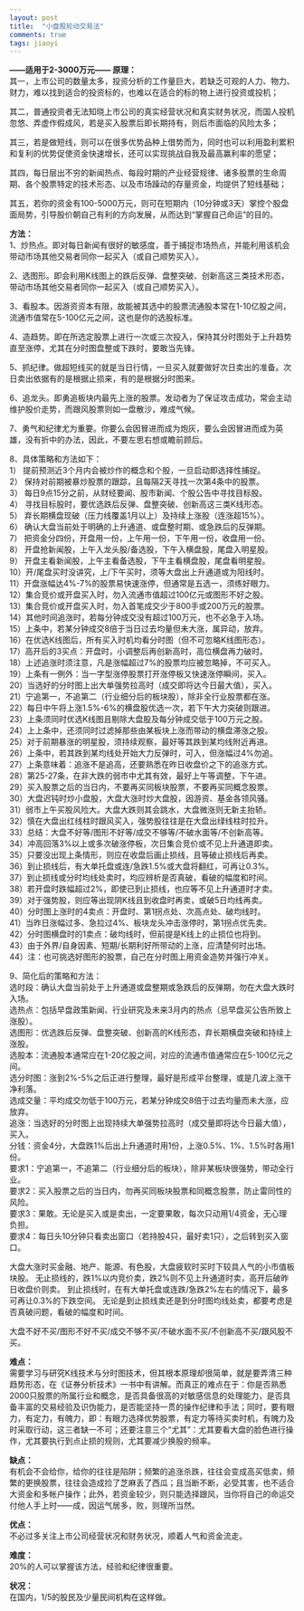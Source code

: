 ```yaml
---
layout: post
title:  "小盘股轮动交易法"
comments: true
tags: jiaoyi
---
```

**——适用于2-3000万元——**
**原理：**  
其一，上市公司的数量太多，投资分析的工作量巨大，若缺乏可观的人力、物力、财力，难以找到适合的投资标的，也难以在适合的标的物上进行投资或投机；

其二，普通投资者无法知晓上市公司的真实经营状况和真实财务状况，而国人投机忽悠、弄虚作假成风，若是买入股票后即长期持有，则后市面临的风险太多；

其三，若是做短线，则可以在很多优势品种上借势而为，同时也可以利用盈利累积和复利的优势促使资金快速增长，还可以实现挑战自我及最高赢利率的愿望；

其四，每日层出不穷的新闻热点、每段时期的产业经营规律、诸多股票的生命周期、各个股票特定的技术形态、以及市场躁动的存量资金，均提供了短线基础；

其五，若你的资金有100-5000万元，则可在短期内（10分钟或3天）掌控个股盘面局势，引导股价朝自己有利的方向发展，从而达到“掌握自己命运”的目的。

**方法：**  
1、炒热点。即对每日新闻有很好的敏感度，善于捕捉市场热点，并能利用该机会带动市场其他交易者同你一起买入（或自己顺势买入）。

2、选图形。即会利用K线图上的跌后反弹、盘整突破、创新高这三类技术形态，带动市场其他交易者同你一起买入（或自己顺势买入）。

3、看股本。因游资资本有限，故能被其选中的股票流通股本常在1-10亿股之间，流通市值常在5-100亿元之间，这也是你的选股标准。

4、造趋势。即在所选定股票上进行一次或三次投入，保持其分时图处于上升趋势直至涨停，尤其在分时图盘整或下跌时，要敢当先锋。

5、抓纪律。做超短线买的就是当日行情，一旦买入就要做好次日卖出的准备。次日卖出依据有的是根据止损来，有的是根据分时图来。

6、追龙头。即勇追板块内最先上涨的股票。发动者为了保证攻击成功，常会主动维护股价走势，而跟风股票则如一盘散沙，难成气候。

7、勇气和纪律尤为重要。你要么会因冒进而成为炮灰，要么会因冒进而成为英雄，没有折中的办法，因此，不要左思右想或瞻前顾后。

8、具体策略和方法如下：  
1） 提前预测近3个月内会被炒作的概念和个股，一旦启动即选择性捕捉。  
2） 保持对前期被暴炒股票的跟踪，且每隔2天寻找一次第4条中的股票。  
3） 每日9点15分之前，从财经要闻、股市新闻、个股公告中寻找目标股。  
4） 寻找目标股时，要优选跌后反弹、盘整突破、创新高这三类K线形态。  
5） 弃长期横盘现破（压力线覆盖1月以上）及持续上涨股（连涨超15%）。  
6） 确认大盘当前处于明确的上升通道、或盘整时期、或急跌后的反弹期。  
7） 把资金分四份，开盘用一份，上午用一份，下午用一份，收盘用一份。  
8） 开盘抢新闻股，上午入龙头股/备选股，下午入横盘股，尾盘入明星股。  
9） 开盘主看新闻股，上午主看备选股，下午主看横盘股，尾盘看明星股。  
10）开/尾盘买时没讲究，上/下午买时，须等大盘出上升通道或为阳线时。  
11）开盘涨幅达4%-7%的股票易快速涨停，但通常是五选一，须练好眼力。  
12）集合竞价或开盘买入时，勿入流通市值超过100亿元或图形不好之股。  
13）集合竞价或开盘买入时，勿入首笔成交少于800手或200万元的股票。  
14）其他时间追涨时，若每分钟成交没有超过100万元，也不必急于入场。  
15）上条中，若某分钟成交8倍于当日过去均量但未大涨，属异动，放弃。  
16）在优选K线图后，所有买入时机均看分时图（但不可忽略K线图形态）。  
17）高开后的3买点：开盘时，小调整后再创新高时，高位横盘再力破时。  
18）上述追涨时须注意，凡是涨幅超过7%的股票均应被忽略掉，不可买入。  
19）上条有一例外：当一字型涨停股票打开涨停板又快速涨停瞬间，买入。  
20）当选好的分时图上出大单强势拉高时（成交即将达今日最大值），买入。  
21）宁追第一，不追第二（行业细分后的板块股），除非全行业股票都在涨。  
22）每日中午将上涨1.5%-6%的横盘股优选一次，若下午大力突破则跟进。  
23）上条须同时优选K线图且剔除大盘股及每分钟成交低于100万元之股。  
24）上上条中，还须同时过滤掉那些由某板块上涨而带动的横盘滞涨之股。  
25）对于前期暴涨的明星股，须持续观察，最好等其跌到某均线附近再进。  
26）上条中，若其跌到某均线处开始大力反弹时，可入，但涨幅过4%勿追。  
27）上条意味着：追涨不是追高，还要熟悉在昨日收盘价之下的追涨方式。  
28）第25-27条，在非大跌的弱市中尤其有效，最好上午等调整，下午进。  
29）买入股票之后的当日内，不要再买同板块股票，不要再买同概念股票。  
30）大盘迟钝时炒小盘股，大盘大涨时炒大盘股，因游资、基金各领风骚。  
31）弱市上午买股风险大。大盘大跌则其会跳水，大盘微涨则无新主抬轿。  
32）慎在大盘出红线柱时跟风买入，强势股往往是在大盘出绿线柱时拉升。  
33）总结：大盘不好等/图形不好等/成交不够等/不破水面等/不创新高等。  
34）冲高回落3%以上或多次破涨停板，次日集合竞价或不见上升通道即卖。  
35）只要没出现上条情形，则应在收盘后画止损线，且等破止损线后再卖。  
36）到止损线后，有大单托盘或连/急跌1.5%或大盘将翻红，可再让0.3%。  
37）到止损线或分时均线处卖时，均应辨析是否真破，看破的幅度和时间。  
38）若开盘时跌幅超过2%，即使已到止损线，也应等不见上升通道时才卖。  
39）对于强势股，则应等出现阴K线且到收盘时再卖，或破5日均线再卖。  
40）分时图上涨时的4卖点：开盘时、第1拐点处、次高点处、破均线时。  
41）当昨日涨幅过多、急拉过4%、板块龙头冲击涨停时，第1拐点优先卖。  
42）分时图横盘时的1卖点：破均线时，但前提是K线上的止损位也将到。  
43）由于外界/自身因素、短期/长期利好所带动的上涨，应清楚何时出场。  
44）注：也可挑选好图形的股票，自己在分时图上用资金造势并强行冲关。  

9、简化后的策略和方法：  
选时段：确认大盘当前处于上升通道或盘整期或急跌后的反弹期，勿在大盘大跌时入场。  
选热点：包括早盘政策新闻、行业研究及未来3月内的热点（忌早盘买公告所致上涨股）。  
选图形：优选跌后反弹、盘整突破、创新高的K线形态，弃长期横盘突破和持续上涨股。  
选股本：流通股本通常应在1-20亿股之间，对应的流通市值通常应在5-100亿元之间。  
选分时图：涨到2%-5%之后正进行整理，最好是形成平台整理，或是几波上涨干净利落。  
选成交量：平均成交勿低于100万元，若某分钟成交8倍于过去均量而未大涨，应放弃。  
追涨：当选好的分时图上出现持续大单强势拉高时（成交量即将达今日最大值），买入。  
分钱：资金4分，大盘跌1%后出上升通道时用1份，上涨0.5%、1%、1.5%时各用1份。  
要求1：宁追第一，不追第二（行业细分后的板块），除非某板块很强势，带动全行业。  
要求2：买入股票之后的当日内，勿再买同板块股票和同概念股票，防止雷同性的风险。  
要求3：果敢。无论是买入或是卖出，一定要果敢，每次只动用1/4资金，无心理负担。  
要求4：每日头10分钟只看卖出窗口（若持股4只，最好卖1只），之后转到买入窗口。  

大盘大涨时买金融、地产、能源、有色股，大盘疲软时买时下较具人气的小市值板块股。
无止损线的，跌1%以内竞价卖，跌2%则不见上升通道时卖，高开后破昨日收盘价则卖。
到止损线时，在有大单托盘或连跌/急跌2%左右的情况下，最多可再让0.3%的下跌空间。
无论是到止损线卖还是到分时图均线处卖，都要考虑是否真破问题，看破的幅度和时间。

大盘不好不买/图形不好不买/成交不够不买/不破水面不买/不创新高不买/跟风股不买。

**难点：**  
需要学习与研究K线技术与分时图技术，但其根本原理却很简单，就是要弄清三种趋势形态，在《证券分析技术》一书中有讲解。而真正的难点在于：你是否熟悉2000只股票的所属行业和概念，是否具备很高的对敏感信息的处理能力，是否具备丰富的交易经验及识伪能力，是否能坚持一贯的操作纪律和手法；同时，要有眼力，有定力，有魄力，即：有眼力选择优势股票，有定力等待买卖时机，有魄力及时采取行动，这三者缺一不可；还要注意三个“尤其”：尤其要看大盘的脸色进行操作，尤其要执行到点止损的规则，尤其要减少换股的频率。


**缺点：**  
有机会不会给你，给你的往往是陷阱；频繁的追涨杀跌，往往会变成高买低卖，频繁的更换股票，往往会造成捡了芝麻丢了西瓜；且当断不断，必受其害，也不适合大资金和多帐户操作；此外，若资金较少，则只能选择跟风，当你将自己的命运交付他人手上时——成，因运气居多，败，则理所当然。

**优点：**  
不必过多关注上市公司经营状况和财务状况，顺着人气和资金流走。

**难度：**  
20%的人可以掌握该方法，经验和纪律很重要。

**状况：**  
在国内，1/5的股民及少量民间机构在这样做。
